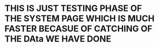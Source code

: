 # THIS IS JUST TESTING PHASE OF THE SYSTEM PAGE WHICH IS MUCH FASTER BECASUE OF CATCHING OF THE DAta WE HAVE DONE 
